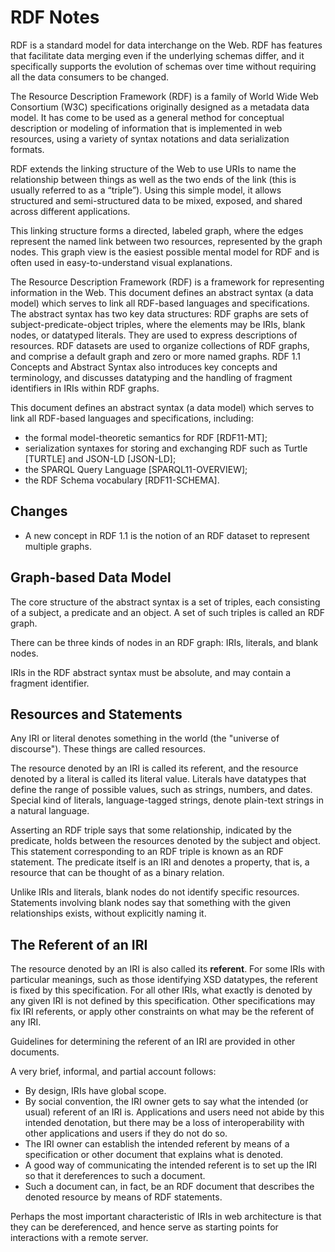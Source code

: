 # RDF Notes

RDF is a standard model for data interchange on the Web. RDF has features that facilitate data merging even if the underlying schemas differ, and it specifically supports the evolution of schemas over time without requiring all the data consumers to be changed.

The Resource Description Framework (RDF) is a family of World Wide Web Consortium (W3C) specifications originally designed as a metadata data model. It has come to be used as a general method for conceptual description or modeling of information that is implemented in web resources, using a variety of syntax notations and data serialization formats.

RDF extends the linking structure of the Web to use URIs to name the relationship between things as well as the two ends of the link (this is usually referred to as a “triple”). Using this simple model, it allows structured and semi-structured data to be mixed, exposed, and shared across different applications.

This linking structure forms a directed, labeled graph, where the edges represent the named link between two resources, represented by the graph nodes. This graph view is the easiest possible mental model for RDF and is often used in easy-to-understand visual explanations.

The Resource Description Framework (RDF) is a framework for representing information in the Web. This document defines an abstract syntax (a data model) which serves to link all RDF-based languages and specifications. The abstract syntax has two key data structures: RDF graphs are sets of subject-predicate-object triples, where the elements may be IRIs, blank nodes, or datatyped literals. They are used to express descriptions of resources. RDF datasets are used to organize collections of RDF graphs, and comprise a default graph and zero or more named graphs. RDF 1.1 Concepts and Abstract Syntax also introduces key concepts and terminology, and discusses datatyping and the handling of fragment identifiers in IRIs within RDF graphs.

This document defines an abstract syntax (a data model) which serves to link all RDF-based languages and specifications, including:

- the formal model-theoretic semantics for RDF [RDF11-MT];
- serialization syntaxes for storing and exchanging RDF such as Turtle [TURTLE] and JSON-LD [JSON-LD];
- the SPARQL Query Language [SPARQL11-OVERVIEW];
- the RDF Schema vocabulary [RDF11-SCHEMA].


## Changes

- A new concept in RDF 1.1 is the notion of an RDF dataset to represent multiple graphs.


## Graph-based Data Model

The core structure of the abstract syntax is a set of triples, each consisting of a subject, a predicate and an object. A set of such triples is called an RDF graph.

There can be three kinds of nodes in an RDF graph: IRIs, literals, and blank nodes.

IRIs in the RDF abstract syntax must be absolute, and may contain a fragment identifier.


## Resources and Statements

Any IRI or literal denotes something in the world (the "universe of discourse"). These things are called resources.

The resource denoted by an IRI is called its referent, and the resource denoted by a literal is called its literal value. Literals have datatypes that define the range of possible values, such as strings, numbers, and dates. Special kind of literals, language-tagged strings, denote plain-text strings in a natural language.

Asserting an RDF triple says that some relationship, indicated by the predicate, holds between the resources denoted by the subject and object. This statement corresponding to an RDF triple is known as an RDF statement. The predicate itself is an IRI and denotes a property, that is, a resource that can be thought of as a binary relation.

Unlike IRIs and literals, blank nodes do not identify specific resources. Statements involving blank nodes say that something with the given relationships exists, without explicitly naming it.


## The Referent of an IRI

The resource denoted by an IRI is also called its **referent**. For some IRIs with particular meanings, such as those identifying XSD datatypes, the referent is fixed by this specification. For all other IRIs, what exactly is denoted by any given IRI is not defined by this specification. Other specifications may fix IRI referents, or apply other constraints on what may be the referent of any IRI.

Guidelines for determining the referent of an IRI are provided in other documents.

A very brief, informal, and partial account follows:

- By design, IRIs have global scope.
- By social convention, the IRI owner gets to say what the intended (or usual) referent of an IRI is. Applications and users need not abide by this intended denotation, but there may be a loss of interoperability with other applications and users if they do not do so.
- The IRI owner can establish the intended referent by means of a specification or other document that explains what is denoted.
- A good way of communicating the intended referent is to set up the IRI so that it dereferences to such a document.
- Such a document can, in fact, be an RDF document that describes the denoted resource by means of RDF statements.

Perhaps the most important characteristic of IRIs in web architecture is that they can be dereferenced, and hence serve as starting points for interactions with a remote server.
